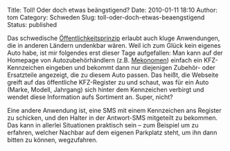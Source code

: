 Title: Toll! Oder doch etwas beängstigend?
Date: 2010-01-11 18:10
Author: tom
Category: Schweden
Slug: toll-oder-doch-etwas-beaengstigend
Status: published

Das schwedische
[Öffentlichkeitsprinzip](http://www.fiket.de/2006/08/13/wort-der-woche-offentlighetsprincipen/)
erlaubt auch kluge Anwendungen, die in anderen Ländern undenkbar wären.
Weil ich zum Glück kein eigenes Auto habe, ist mir folgendes erst dieser
Tage aufgefallen: Man kann auf der Homepage von Autozubehörhändlern
(z.B. [Mekonomen](http://www.mekonomen.se)) einfach ein KFZ-Kennzeichen
eingeben und bekommt dann nur diejenigen Zubehör- oder Ersatzteile
angezeigt, die zu diesem Auto passen. Das heißt, die Webseite greift auf
das öffentliche KFZ-Register zu und schaut, was für ein Auto (Marke,
Modell, Jahrgang) sich hinter dem Kennzeichen verbirgt und wendet diese
Information aufs Sortiment an. Super, nicht?

Eine andere Anwendung ist, eine SMS mit einem Kennzeichen ans Register
zu schicken, und den Halter in der Antwort-SMS mitgeteilt zu bekommen.
Das kann in allerlei Situationen praktisch sein – zum Beispiel um zu
erfahren, welcher Nachbar auf dem eigenen Parkplatz steht, um ihn dann
bitten zu können, wegzufahren.

